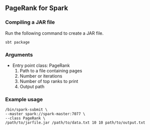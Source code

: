## PageRank for Spark

### Compiling a JAR file
Run the following command to create a JAR file.
```
sbt package
```

### Arguments
* Entry point class: PageRank
    1. Path to a file containing pages
    2. Number or iterations
    3. Number of top ranks to print
    4. Output path

### Example usage
```
/bin/spark-submit \
--master spark://spark-master:7077 \
--class PageRank \
/path/to/jarfile.jar /path/to/data.txt 10 10 path/to/output.txt
```

